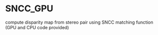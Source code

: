 # SNCC_GPU
compute disparity map from stereo pair using SNCC matching function (GPU and CPU code provided)
